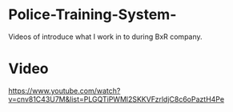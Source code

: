 # Police-Training-System-
Videos of introduce what I work in to during BxR company.

# Video
https://www.youtube.com/watch?v=cnv81C43U7M&list=PLGQTiPWMl2SKKVFzrldjC8c6oPaztH4Pe
